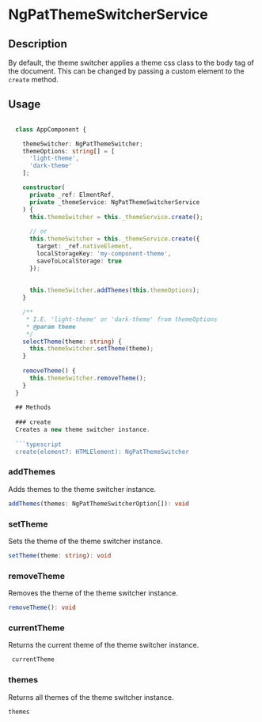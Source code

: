 # NgPatThemeSwitcherService

## Description
By default, the theme switcher applies a theme css class to the body tag of the document. This can be changed by passing a custom element to the `create` method.   

## Usage

```typescript

  class AppComponent {

    themeSwitcher: NgPatThemeSwitcher;
    themeOptions: string[] = [
      'light-theme',
      'dark-theme'
    ];

    constructor(
      private _ref: ElmentRef,  
      private _themeService: NgPatThemeSwitcherService
    ) {
      this.themeSwitcher = this._themeService.create();
      
      // or
      this.themeSwitcher = this._themeService.create({
        target: _ref.nativeElement,
        localStorageKey: 'my-component-theme',
        saveToLocalStorage: true
      });
      
      
      this.themeSwitcher.addThemes(this.themeOptions);
    }

    /**
     * I.E. 'light-theme' or 'dark-theme' from themeOptions
     * @param theme
     */
    selectTheme(theme: string) {
      this.themeSwitcher.setTheme(theme);
    }
    
    removeTheme() {
      this.themeSwitcher.removeTheme();
    }
  }
  
  ## Methods
  
  ### create
  Creates a new theme switcher instance.
  
  ```typescript
  create(element?: HTMLElement): NgPatThemeSwitcher
  ```

  ### addThemes
  Adds themes to the theme switcher instance.
  
  ```typescript
  addThemes(themes: NgPatThemeSwitcherOption[]): void
  ```

  ### setTheme
  Sets the theme of the theme switcher instance.
  
  ```typescript
  setTheme(theme: string): void
  ```

  ### removeTheme
  Removes the theme of the theme switcher instance.
  
  ```typescript
  removeTheme(): void
   ```

  ### currentTheme
  Returns the current theme of the theme switcher instance.
  
  ```typescript
   currentTheme
  ```

  ### themes
  Returns all themes of the theme switcher instance.
  
  ```typescript
  themes
  ```

